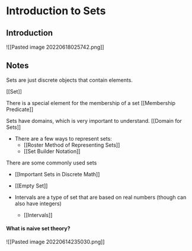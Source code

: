 # Introduction to Sets

## Introduction 

![[Pasted image 20220618025742.png]]


## Notes

Sets are just discrete objects that contain elements. 

[[Set]]

There is a special element for the membership of a set
[[Membership Predicate]]

Sets have domains, which is very important to understand. 
[[Domain for Sets]]

- There are a few ways to represent sets:
	- [[Roster Method of Representing Sets]]
	- [[Set Builder Notation]]

There are some commonly used sets
- [[Important Sets in Discrete Math]]
- [[Empty Set]]

- Intervals are a type of set that are based on real numbers (though can also have integers)
	- [[Intervals]]


#### What is naive set theory? 
![[Pasted image 20220614235030.png]]